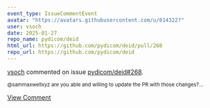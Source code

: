 ```yaml
---
event_type: IssueCommentEvent
avatar: "https://avatars.githubusercontent.com/u/814322?"
user: vsoch
date: 2025-01-27
repo_name: pydicom/deid
html_url: https://github.com/pydicom/deid/pull/268
repo_url: https://github.com/pydicom/deid
---
```


<a href='https://github.com/vsoch' target='_blank'>vsoch</a> commented on issue <a href='https://github.com/pydicom/deid/pull/268' target='_blank'>pydicom/deid#268</a>.

<small>@sammaxwellxyz are you able and willing to update the PR with those changes?...</small>

<a href='https://github.com/pydicom/deid/pull/268' target='_blank'>View Comment</a>